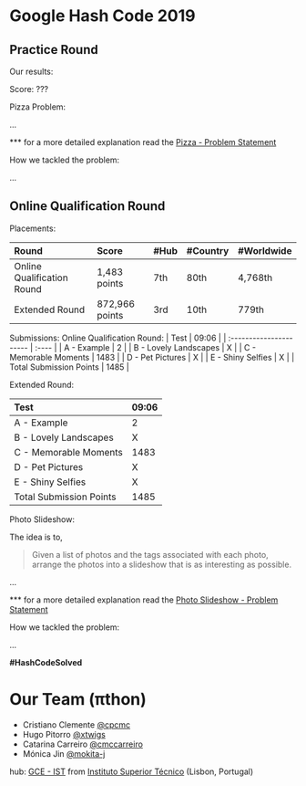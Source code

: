 # Google Hash Code 2019

## Practice Round

Our results:

Score: ???

Pizza Problem:

...

*** for a more detailed explanation read the [Pizza - Problem Statement](practice-round/pizza.pdf)

How we tackled the problem:

...




## Online Qualification Round

Placements:

| Round                      | Score          | #Hub | #Country | #Worldwide |
| :------------------------- | :------------- | :--- | :------- | :--------- |
| Online Qualification Round | 1,483 points   | 7th  | 80th     | 4,768th    |
| Extended Round             | 872,966 points | 3rd  | 10th     | 779th      |


Submissions:
Online Qualification Round:
| Test                    | 09:06 |
| :---------------------- | :---- |
| A - Example             | 2     |
| B - Lovely Landscapes   | X     |
| C - Memorable Moments   | 1483  |
| D - Pet Pictures        | X     |
| E - Shiny Selfies       | X     |
| Total Submission Points | 1485  |

Extended Round:

| Test                    | 09:06 |
| :---------------------- | :---- |
| A - Example             | 2     |
| B - Lovely Landscapes   | X     |
| C - Memorable Moments   | 1483  |
| D - Pet Pictures        | X     |
| E - Shiny Selfies       | X     |
| Total Submission Points | 1485  |


Photo Slideshow:

The idea is to,

> Given a list of photos and the tags associated with each photo, arrange the photos into
a slideshow that is as interesting as possible.

...

*** for a more detailed explanation read the [Photo Slideshow - Problem Statement](qualification-round/photo_slideshow.pdf)

How we tackled the problem:

...

**#HashCodeSolved**



# Our Team (πthon)
* Cristiano Clemente [@cpcmc](https://github.com/cpcmc)
* Hugo Pitorro [@xtwigs](https://github.com/xtwigs)
* Catarina Carreiro [@cmccarreiro](https://github.com/cmccarreiro)
* Mónica Jin [@mokita-j](https://github.com/Mokita-J)

hub: [GCE - IST](https://www.gce-neiist.org/)
from [Instituto Superior Técnico](https://tecnico.ulisboa.pt/en/) (Lisbon, Portugal)
